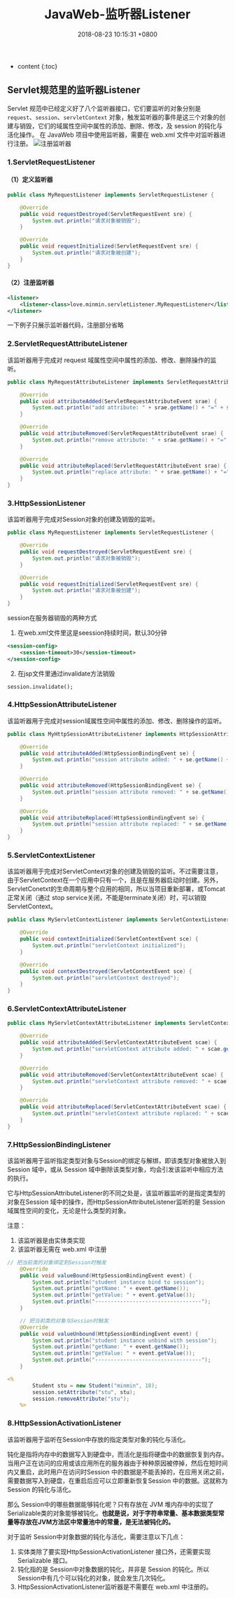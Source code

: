 ﻿---
layout: post
title:  "JavaWeb-监听器Listener"
date:   2018-08-23 10:15:31 +0800
categories: JavaWeb
tags: 监听器 设计模式
---

* content
{:toc}

## Servlet规范里的监听器Listener
Servlet 规范中已经定义好了八个监听器接口，它们要监听的对象分别是`request`、`session`、`servletContext` 对象，触发监听器的事件是这三个对象的创建与销毁，它们的域属性空间中属性的添加、删除、修改，及 session 的钝化与活化操作。
在 JavaWeb 项目中使用监听器，需要在 web.xml 文件中对监听器进行注册。
 ![注册监听器][1]

### 1.ServletRequestListener
#### （1）定义监听器
```java
public class MyRequestListener implements ServletRequestListener {

	@Override
	public void requestDestroyed(ServletRequestEvent sre) {
		System.out.println("请求对象被销毁");
	}

	@Override
	public void requestInitialized(ServletRequestEvent sre) {
		System.out.println("请求对象被创建");
	}	
}
```
#### （2）注册监听器
```xml
<listener>
  	<listener-class>love.minmin.servletListener.MyRequestListener</listener-class>
</listener>
```
一下例子只展示监听器代码，注册部分省略
### 2.ServletRequestAttributeListener
该监听器用于完成对 request 域属性空间中属性的添加、修改、删除操作的监听。
```java
public class MyRequestAttributeListener implements ServletRequestAttributeListener {

	@Override
	public void attributeAdded(ServletRequestAttributeEvent srae) {
		System.out.println("add attribute: " + srae.getName() + "=" + srae.getValue());
	}

	@Override
	public void attributeRemoved(ServletRequestAttributeEvent srae) {
		System.out.println("remove attribute: " + srae.getName() + "=" + srae.getValue());
	}

	@Override
	public void attributeReplaced(ServletRequestAttributeEvent srae) {
		System.out.println("replace attribute: " + srae.getName() + "=" + srae.getValue());
	}	
}
```

### 3.HttpSessionListener
该监听器用于完成对Session对象的创建及销毁的监听。
```java
public class MyRequestListener implements ServletRequestListener {

	@Override
	public void requestDestroyed(ServletRequestEvent sre) {
		System.out.println("请求对象被销毁");
	}

	@Override
	public void requestInitialized(ServletRequestEvent sre) {
		System.out.println("请求对象被创建");
	}	
}
```

session在服务器销毁的两种方式
1. 在web.xml文件里这是seession持续时间，默认30分钟
```xml
<session-config>
  	<session-timeout>30</session-timeout>
</session-config>
```
2. 在jsp文件里通过invalidate方法销毁
```jsp
session.invalidate();
```

### 4.HttpSessionAttributeListener
该监听器用于完成对session域属性空间中属性的添加、修改、删除操作的监听。
```java
public class MyHttpSessionAttributeListener implements HttpSessionAttributeListener{

	@Override
	public void attributeAdded(HttpSessionBindingEvent se) {
		System.out.println("session attribute added: " + se.getName() + "=" + se.getValue());
	}

	@Override
	public void attributeRemoved(HttpSessionBindingEvent se) {
		System.out.println("session attribute removed: " + se.getName() + "=" + se.getValue());
	}

	@Override
	public void attributeReplaced(HttpSessionBindingEvent se) {
		System.out.println("session attribute replaced: " + se.getName() + "=" + se.getValue());
	}	
}
```

### 5.ServletContextListener
该监听器用于完成对ServletContext对象的创建及销毁的监听。不过需要注意，由于ServletContext在一个应用中只有一个，且是在服务器启动时创建。另外，ServletConetxt的生命周期与整个应用的相同，所以当项目重新部署，或Tomcat正常关闭（通过 stop service关闭，不能是terminate关闭）时，可以销毁 ServletContext。
```java
public class MyServletContextListener implements ServletContextListener {

	@Override
	public void contextInitialized(ServletContextEvent sce) {
		System.out.println("servletContext initialized");
	}

	@Override
	public void contextDestroyed(ServletContextEvent sce) {
		System.out.println("servletContext destroyed");
	}
}
```

### 6.ServletContextAttributeListener
```java
public class MyServletContextAttributeListener implements ServletContextAttributeListener{

	@Override
	public void attributeAdded(ServletContextAttributeEvent scae) {
		System.out.println("servletContext attribute added: " + scae.getName() + "=" + scae.getValue());
	}

	@Override
	public void attributeRemoved(ServletContextAttributeEvent scae) {
		System.out.println("servletContext attribute removed: " + scae.getName() + "=" + scae.getValue());
	}

	@Override
	public void attributeReplaced(ServletContextAttributeEvent scae) {
		System.out.println("servletContext attribute replaced: " + scae.getName() + "=" + scae.getValue());
	}
}
```
### 7.HttpSessionBindingListener
该监听器用于监听指定类型对象与Session的绑定与解绑，即该类型对象被放入到Session 域中，或从 Session 域中删除该类型对象，均会引发该监听中相应方法的执行。

它与HttpSessionAttributeListener的不同之处是，该监听器监听的是指定类型的对象在Session 域中的操作，而HttpSessionAttributeListener监听的是 Session域属性空间的变化，无论是什么类型的对象。

注意：
1. 该监听器是由实体类实现
2. 该监听器无需在 web.xml 中注册
```java
// 把当前类的对象绑定到Session时触发
	@Override
	public void valueBound(HttpSessionBindingEvent event) {
		System.out.println("student instance bind to session");
		System.out.println("getName: " + event.getName());
		System.out.println("getValue: " + event.getValue());
		System.out.println("----------------------------------");
	}

	// 把当前类的对象与Session时触发
	@Override
	public void valueUnbound(HttpSessionBindingEvent event) {
		System.out.println("student instance unbind with session");
		System.out.println("getName: " + event.getName());
		System.out.println("getValue: " + event.getValue());
		System.out.println("----------------------------------");
	}
```

```jsp
<%
		Student stu = new Student("minmin", 18);
		session.setAttribute("stu", stu);
		session.removeAttribute("stu");
	%>
```

### 8.HttpSessionActivationListener
该监听器用于监听在Session中存放的指定类型对象的钝化与活化。

钝化是指将内存中的数据写入到硬盘中，而活化是指将硬盘中的数据恢复到内存。当用户正在访问的应用或该应用所在的服务器由于种种原因被停掉，然后在短时间内又重启，此时用户在访问时Session 中的数据是不能丢掉的，在应用关闭之前，需要数据写入到硬盘，在重启后应可以立即重新恢复Session 中的数据。这就称为 Session 的钝化与活化。

那么 Session中的哪些数据能够钝化呢？只有存放在 JVM 堆内存中的实现了Serializable类的对象能够被钝化。**也就是说，对于字符串常量、基本数据类型常量等存放在JVM方法区中常量池中的常量，是无法被钝化的。**

对于监听 Session中对象数据的钝化与活化，需要注意以下几点：
1. 实体类除了要实现HttpSessionActivationListener 接口外，还需要实现 Serializable 接口。
2. 钝化指的是 Session中对象数据的钝化，并非是 Session 的钝化。所以Session中有几个可以钝化的对象，就会发生几次钝化。
3. HttpSessionActivationListener监听器是不需要在 web.xml 中注册的。


  [1]: http://static.zybuluo.com/xiaocorn/c9oozglcdsja9jqejyrrqrjh/image_1clkrqhtcc4h1fqh1bko1ifh8g49.png